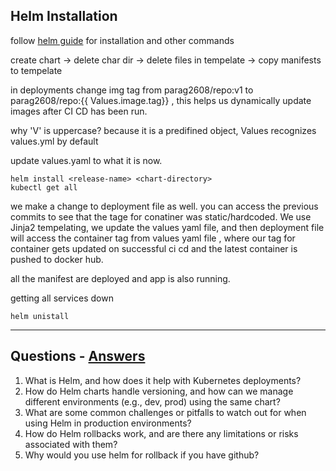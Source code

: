 ## Helm Installation

follow [helm guide](https://github.com/Parag-S-Salunkhe/twotierapp/blob/main/docs/Part4-helm.md) for installation and other commands

create chart -> delete char dir -> delete files in tempelate -> copy manifests to tempelate 

in deployments change img tag  from parag2608/repo:v1 to parag2608/repo:{{ Values.image.tag}} , this helps us dynamically update images after CI CD has been run.

why 'V' is uppercase? because it is a predifined object, Values recognizes values.yml by default

update values.yaml to what it is now. 

```shell
helm install <release-name> <chart-directory>
kubectl get all
```

we make a change to deployment file as well. you can access the previous commits to see that the tage for conatiner was static/hardcoded. We use Jinja2 tempelating, we update the values yaml file, and 
then deployment file will access the container tag from values yaml file , where our tag for container gets updated on successful ci cd and the latest container is pushed to docker hub.

all the manifest are deployed and app is also running.

getting all services down
```shell
helm unistall 
```
---------------------------------------------------------------------------------------------------
## Questions - [Answers](Questions&Answers.md#p4)

1. What is Helm, and how does it help with Kubernetes deployments?
2. How do Helm charts handle versioning, and how can we manage different environments (e.g., dev, prod) using the same chart?
3. What are some common challenges or pitfalls to watch out for when using Helm in production environments?
4. How do Helm rollbacks work, and are there any limitations or risks associated with them?
5. Why would you use helm for rollback if you have github?

   



